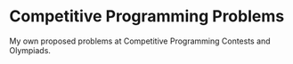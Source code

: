 # Competitive Programming Problems
My own proposed problems at Competitive Programming Contests and Olympiads. 
